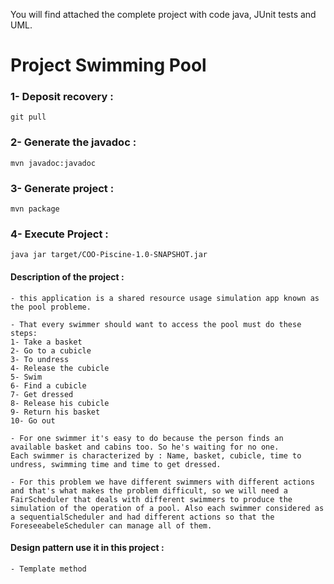 You will find attached the complete project with code java, JUnit tests and UML.

# Project Swimming Pool

### 1- Deposit recovery : 
    git pull
### 2- Generate the javadoc :
    mvn javadoc:javadoc
### 3- Generate project : 
    mvn package
### 4- Execute Project : 
    java jar target/COO-Piscine-1.0-SNAPSHOT.jar
    
#### Description of the project : 
    - this application is a shared resource usage simulation app known as the pool probleme.
    
    - That every swimmer should want to access the pool must do these steps: 
    1- Take a basket
    2- Go to a cubicle
    3- To undress
    4- Release the cubicle
    5- Swim
    6- Find a cubicle
    7- Get dressed
    8- Release his cubicle
    9- Return his basket
    10- Go out 
    
    - For one swimmer it's easy to do because the person finds an available basket and cabins too. So he's waiting for no one.
    Each swimmer is characterized by : Name, basket, cubicle, time to undress, swimming time and time to get dressed.
    
    - For this problem we have different swimmers with different actions and that's what makes the problem difficult, so we will need a FairScheduler that deals with different swimmers to produce the simulation of the operation of a pool. Also each swimmer considered as a sequentialScheduler and had different actions so that the ForeseeabeleScheduler can manage all of them.
    
#### Design pattern use it in this project : 
    - Template method
